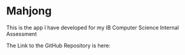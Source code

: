 # Mahjong

This is the app I have developed for my IB Computer Science Internal Assessment

The Link to the GitHub Repository is here: 